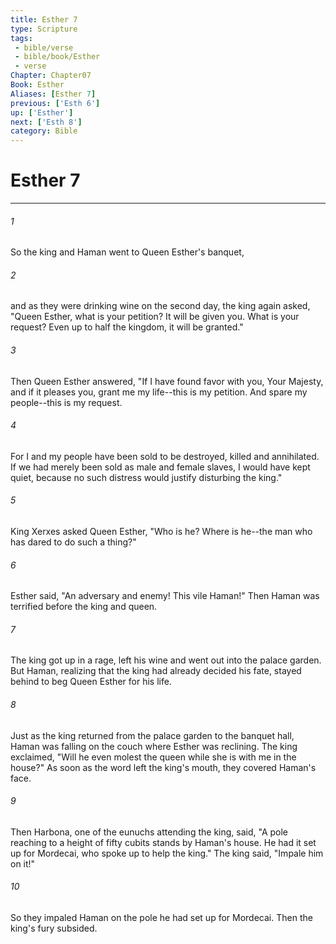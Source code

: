 ```yaml
---
title: Esther 7
type: Scripture
tags:
 - bible/verse
 - bible/book/Esther
 - verse
Chapter: Chapter07
Book: Esther
Aliases: [Esther 7]
previous: ['Esth 6']
up: ['Esther']
next: ['Esth 8']
category: Bible
---
```

# Esther 7

***


###### 1 
So the king and Haman went to Queen Esther's banquet, 

###### 2 
and as they were drinking wine on the second day, the king again asked, "Queen Esther, what is your petition? It will be given you. What is your request? Even up to half the kingdom, it will be granted." 

###### 3 
Then Queen Esther answered, "If I have found favor with you, Your Majesty, and if it pleases you, grant me my life--this is my petition. And spare my people--this is my request. 

###### 4 
For I and my people have been sold to be destroyed, killed and annihilated. If we had merely been sold as male and female slaves, I would have kept quiet, because no such distress would justify disturbing the king." 

###### 5 
King Xerxes asked Queen Esther, "Who is he? Where is he--the man who has dared to do such a thing?" 

###### 6 
Esther said, "An adversary and enemy! This vile Haman!" Then Haman was terrified before the king and queen. 

###### 7 
The king got up in a rage, left his wine and went out into the palace garden. But Haman, realizing that the king had already decided his fate, stayed behind to beg Queen Esther for his life. 

###### 8 
Just as the king returned from the palace garden to the banquet hall, Haman was falling on the couch where Esther was reclining. The king exclaimed, "Will he even molest the queen while she is with me in the house?" As soon as the word left the king's mouth, they covered Haman's face. 

###### 9 
Then Harbona, one of the eunuchs attending the king, said, "A pole reaching to a height of fifty cubits stands by Haman's house. He had it set up for Mordecai, who spoke up to help the king." The king said, "Impale him on it!" 

###### 10 
So they impaled Haman on the pole he had set up for Mordecai. Then the king's fury subsided. 
